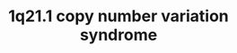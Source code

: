 ---
annotations:
- type: Disease Ontology
  value: chromosomal disease
- type: Disease Ontology
  value: bipolar disorder
- type: Disease Ontology
  value: major depressive disorder
- type: Disease Ontology
  value: chromosome 1q21.1 deletion syndrome
- type: Disease Ontology
  value: schizophrenia
- type: Pathway Ontology
  value: inborn error of metabolism pathway
- type: Pathway Ontology
  value: congenital disease pathway
- type: Disease Ontology
  value: chromosome 1q21.1 duplication syndrome
authors:
- Fehrhart
- Egonw
- Marvin M2
- DeSl
communities:
- RareDiseases
description: '1q21.1 copy number variation (deletion or duplication) syndromes are
  known for a highly variable phenotype especially concerning psychiatric problems.
  The genes on the red DNA strand represents the deleted, or duplicated, region. The
  downstream effects and interaction partners of the different genes are shown according
  to available knowledge. The breakpoints (chr1:146,527,987-147,394,444, GRCh37/hg19)
  are defined as given in  Kendall et al. 2017: http://dx.doi.org/10.1016/j.biopsych.2016.08.014.'
last-edited: 2021-03-11
organisms:
- Homo sapiens
redirect_from:
- /index.php/Pathway:WP4905
- /instance/WP4905
schema-jsonld:
- '@context': https://schema.org/
  '@id': https://wikipathways.github.io/pathways/WP4905.html
  '@type': Dataset
  creator:
    '@type': Organization
    name: WikiPathways
  description: '1q21.1 copy number variation (deletion or duplication) syndromes are
    known for a highly variable phenotype especially concerning psychiatric problems.
    The genes on the red DNA strand represents the deleted, or duplicated, region.
    The downstream effects and interaction partners of the different genes are shown
    according to available knowledge. The breakpoints (chr1:146,527,987-147,394,444,
    GRCh37/hg19) are defined as given in  Kendall et al. 2017: http://dx.doi.org/10.1016/j.biopsych.2016.08.014.'
  keywords:
  - RPL7AP15
  - TJP2
  - 1-(9Z-octadecenoyl)-sn-glycero-3-phosphate
  - TJP1
  - NBPF13P
  - 1-(9Z-octadecenoyl)-sn-glycerol
  - Phosphate
  - KIRREL1
  - PRKAB1
  - phosphate monoesters
  - DNA
  - PRKAG1
  - PRKAG3
  - PRKAB2
  - ACP6
  - OR13Z1P
  - OR13Z2P
  - AMELX
  - LINC00624
  - PFN1P8
  - F11R
  - Base Excision Repair
  - an alcohol
  - AFDN
  - CCT8P1
  - FMO5
  - TJP3
  - GJA8
  - PYGO1
  - RNU1-151P
  - RN7SL261P
  - PRKAG2
  - PRKAA1
  - ADP
  - N,N-dimethylaniline N-oxide
  - Fatty acid b-oxidation
  - PYGO2
  - GJA1
  - OCLN
  - RNVU1-8
  - CTNNB1
  - AMP
  - PRKAA2
  - GJA5
  - Heart development
  - CHD1L
  - NBPF12
  - BCL9
  - N,N-dimethylaniline
  - WNT signaling pathway
  - OR13Z3P
  - Colon cancer
  - GJA3
  - PDIA3P1
  license: CC0
  name: 1q21.1 copy number variation syndrome
seo: CreativeWork
title: 1q21.1 copy number variation syndrome
wpid: WP4905
---
